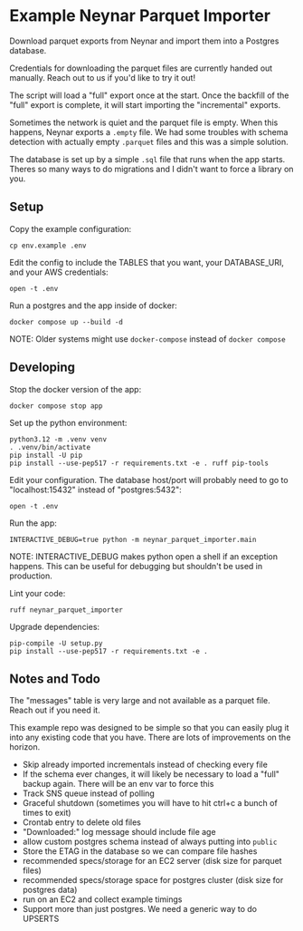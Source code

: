 # Example Neynar Parquet Importer

Download parquet exports from Neynar and import them into a Postgres database.

Credentials for downloading the parquet files are currently handed out manually. Reach out to us if you'd like to try it out!

The script will load a "full" export once at the start. Once the backfill of the "full" export is complete, it will start importing the "incremental" exports.

Sometimes the network is quiet and the parquet file is empty. When this happens, Neynar exports a `.empty` file. We had some troubles with schema detection with actually empty `.parquet` files and this was a simple solution.

The database is set up by a simple `.sql` file that runs when the app starts. Theres so many ways to do migrations and I didn't want to force a library on you.

## Setup

Copy the example configuration:

    cp env.example .env

Edit the config to include the TABLES that you want, your DATABASE_URI, and your AWS credentials:

    open -t .env

Run a postgres and the app inside of docker:

    docker compose up --build -d

NOTE: Older systems might use `docker-compose` instead of `docker compose`

## Developing

Stop the docker version of the app:

    docker compose stop app

Set up the python environment:

    python3.12 -m .venv venv
    . .venv/bin/activate
    pip install -U pip
    pip install --use-pep517 -r requirements.txt -e . ruff pip-tools

Edit your configuration. The database host/port will probably need to go to "localhost:15432" instead of "postgres:5432":

    open -t .env

Run the app:

    INTERACTIVE_DEBUG=true python -m neynar_parquet_importer.main

NOTE: INTERACTIVE_DEBUG makes python open a shell if an exception happens. This can be useful for debugging but shouldn't be used in production.

Lint your code:

    ruff neynar_parquet_importer

Upgrade dependencies:

    pip-compile -U setup.py
    pip install --use-pep517 -r requirements.txt -e .


## Notes and Todo

The "messages" table is very large and not available as a parquet file. Reach out if you need it.

This example repo was designed to be simple so that you can easily plug it into any existing code that you have. There are lots of improvements on the horizon.

- Skip already imported incrementals instead of checking every file
- If the schema ever changes, it will likely be necessary to load a "full" backup again. There will be an env var to force this
- Track SNS queue instead of polling
- Graceful shutdown (sometimes you will have to hit ctrl+c a bunch of times to exit)
- Crontab entry to delete old files
- "Downloaded:" log message should include file age
- allow custom postgres schema instead of always putting into `public`
- Store the ETAG in the database so we can compare file hashes
- recommended specs/storage for an EC2 server (disk size for parquet files)
- recommended specs/storage space for postgres cluster (disk size for postgres data)
- run on an EC2 and collect example timings
- Support more than just postgres. We need a generic way to do UPSERTS
